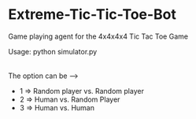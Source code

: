 # Extreme-Tic-Tic-Toe-Bot
Game playing agent for the 4x4x4x4 Tic Tac Toe Game


Usage: python simulator.py <option>

The option can be -->

* 1 => Random player vs. Random player
* 2 => Human vs. Random Player
* 3 => Human vs. Human
